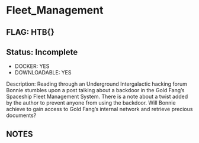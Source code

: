 # Fleet_Management

## FLAG: HTB{}

## Status: Incomplete

+ DOCKER: YES
+ DOWNLOADABLE: YES

Description: Reading through an Underground Intergalactic hacking forum Bonnie stumbles upon a post talking about a backdoor in the Gold Fang’s Spaceship Fleet Management System. There is a note about a twist added by the author to prevent anyone from using the backdoor. Will Bonnie achieve to gain access to Gold Fang’s internal network and retrieve precious documents?

## NOTES
